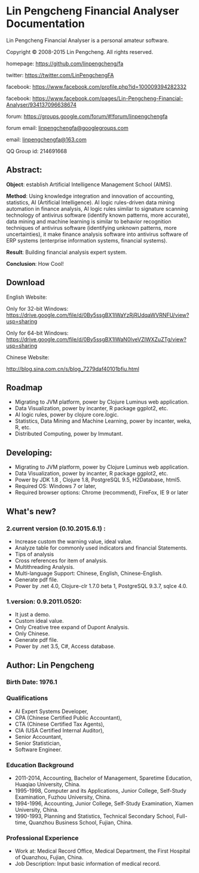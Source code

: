 # Lin Pengcheng Financial Analyser Documentation

Lin Pengcheng Financial Analyser is a personal amateur software.

Copyright © 2008-2015 Lin Pengcheng. All rights reserved.

homepage: https://github.com/linpengcheng/fa

twitter: https://twitter.com/LinPengchengFA

facebook: https://www.facebook.com/profile.php?id=100009394282332

facebook: https://www.facebook.com/pages/Lin-Pengcheng-Financial-Analyser/934137096638674

forum:    https://groups.google.com/forum/#!forum/linpengchengfa

forum email: linpengchengfa@googlegroups.com

email: linpengchengfa@163.com

QQ Group id: 214691668

## Abstract:

**Object**: establish Artificial Intelligence Management School (AIMS).
    
**Method**: Using knowledge integration and innovation of accounting, statistics, AI (Artificial Intelligence). 
AI logic rules-driven data mining automation in finance analysis, AI logic rules similar to signature scanning 
technology of antivirus software (identify known patterns, more accurate), data mining and machine learning is 
similar to behavior recognition techniques of antivirus software (identifying unknown patterns, more uncertainties),
it make finance analysis software into antivirus software of ERP systems (enterprise information systems, financial 
systems).
    
**Result**: Building financial analysis expert system.
    
**Conclusion**: How Cool!

## Download

English Website:

Only for 32-bit Windows: https://drive.google.com/file/d/0By5ssgBX1IWaYzRjRUdqaWVRNFU/view?usp=sharing

Only for 64-bit Windows: https://drive.google.com/file/d/0By5ssgBX1IWaN0lveVZIWXZuZTg/view?usp=sharing

Chinese Website:

http://blog.sina.com.cn/s/blog_7279daf40101bfiu.html

## Roadmap

* Migrating to JVM platform, power by Clojure Luminus web application.
* Data Visualization, power by incanter, R package ggplot2, etc.
* AI logic rules, power by clojure core.logic.
* Statistics, Data Mining and Machine Learning, power by incanter, weka, R, etc.
* Distributed Computing, power by Immutant.

## Developing:

* Migrating to JVM platform, power by Clojure Luminus web application.
* Data Visualization, power by incanter, R package ggplot2, etc.
* Power by JDK 1.8 , Clojure 1.8, PostgreSQL 9.5, H2Database, html5.
* Required OS: Windows 7 or later, 
* Required browser options: Chrome (recommend), FireFox, IE 9  or later

## What's new?

### 2.current version (0.10.2015.6.1) :

* Increase custom the warning value, ideal value.
* Analyze table for commonly used indicators and financial Statements.
* Tips of analysis
* Cross references for item of analysis.
* Multithreading Analysis.
* Multi-language Support: Chinese, English, Chinese-English.
* Generate pdf file.
* Power by .net 4.0, Clojure-clr 1.7.0 beta 1, PostgreSQL 9.3.7, sqlce 4.0.

### 1.version: 0.9.2011.0520: 

* It just a demo.
* Custom ideal value.
* Only Creative tree expand of Dupont Analysis.
* Only Chinese.
* Generate pdf file.
* Power by .net 3.5, C#, Access database.

## Author: Lin Pengcheng 

### Birth Date: 1976.1

### Qualifications

* AI Expert Systems Developer, 
* CPA (Chinese Certified Public Accountant), 
* CTA (Chinese Certified Tax Agents), 
* CIA (USA Certified Internal Auditor), 
* Senior Accountant,
* Senior Statistician, 
* Software Engineer.

### Education Background

* 2011-2014, Accounting, Bachelor of Management, Sparetime Education, Huaqiao University, China. 
* 1995-1998, Computer and its Applications, Junior College, Self-Study Examination, Fuzhou University, China. 
* 1994-1996, Accounting, Junior College, Self-Study Examination, Xiamen University,  China. 
* 1990-1993, Planning and Statistics, Technical Secondary School, Full-time, Quanzhou Business School, Fujian, China. 

### Professional Experience

* Work at: Medical Record Office, Medical Department, the First Hospital of Quanzhou, Fujian, China. 
* Job Description: Input basic information of medical record.

